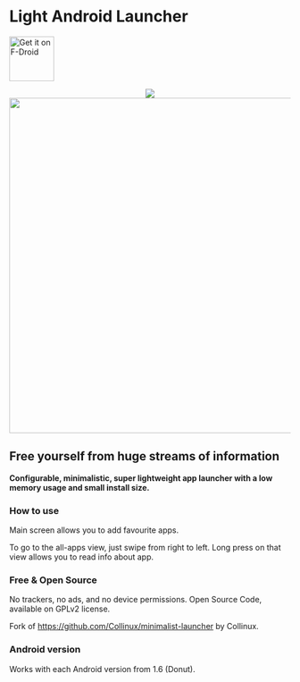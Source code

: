 # Light Android Launcher

[<img src="https://f-droid.org/badge/get-it-on.png"
     alt="Get it on F-Droid"
     height="80">](https://f-droid.org/packages/com.github.postapczuk.lalauncher/)

<p align="center">
  <img src="https://github.com/postapczuk/Light-Android-Launcher/blob/master/Screenshot_20181202-225801.png?raw=true” height="600"/>
  <img src="https://github.com/postapczuk/Light-Android-Launcher/blob/master/Screenshot_20181202-225806.png?raw=true" height="600"/>
</p>


## Free yourself from huge streams of information

<p><b>Configurable, minimalistic, super lightweight app launcher with a low memory usage and small install size.</b></p>


### How to use
<p>Main screen allows you to add favourite apps.</p>
<p>To go to the all-apps view, just swipe from right to left. Long press on that view allows you to read info about app.</p>

### Free & Open Source
   No trackers, no ads, and no device permissions. Open Source Code, available on GPLv2 license.

   Fork of https://github.com/Collinux/minimalist-launcher by Collinux.

### Android version
   Works with each Android version from 1.6 (Donut).
